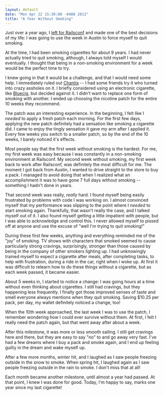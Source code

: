 ```yaml
---
layout: default
date: "Mon Apr 22 15:30:00 -0400 2013"
title: "A Year Without Smoking"
---
```


Just over a year ago, I [left for Railsconf](/blog/2012/railsconf-ho.html) and
made one of the best decisions of my life: I was going to use the week in
Austin to force myself to quit smoking.

At the time, I had been smoking cigarettes for about 9 years. I had never
actually tried to quit smoking, although, I always told myself I would
eventually. I thought that being in a non-smoking environment for a week would
be the perfect time to try.

I knew going in that it would be a challenge, and that I would need some help.
I immediately ruled out [Chantix](http://www.chantix.com/) -- I had some
friends try it who turned into crazy assholes on it. I briefly considered
using an electronic cigarette, like [Bluecig](http://www.blucigs.com), but
decided against it. I didn't want to replace one form of smoking with another.
I ended up choosing the nicotine patch for the entire 10 weeks they recommend.

The patch was an interesting experience. In the beginning, I felt like I
_needed_ to apply a fresh patch each morning. For the first few days, applying
the new patch definitely had a sensation like smoking a cigarette did. I came
to enjoy the tingly sensation it gave my arm after I applied it. Every few
weeks you switch to a smaller patch, so by the end of the 10 weeks, I barely
noticed it's effects.

Most people say that the first week without smoking is the hardest. For me, my
first week was easy because I was constantly in a non-smoking environment at
Railsconf. My second week without smoking, my first week back to work after
Railsconf, was definitely the most difficult for me. The moment I got back
from Austin, I wanted to drive straight to the store to buy a pack. I managed
to avoid doing that when I realized what an accomplishment it was to have gone
7 full days without smoking -- something I hadn't done in years.

That second week was really, _really_ hard. I found myself being easily
frustrated by problems with code I was working on. I almost convinced myself
that my performance was slipping to the point where I _needed_ to start
smoking again. Thankfully, that wasn't really the case, and I talked myself
out of it. I also found myself getting a little impatient with people, but I
was able to acknowledge and control this. I never allowed myself to pissed off
at anyone and use the excuse of "well I'm trying to quit smoking!"

During these first few weeks, anything and everything reminded me of the "joy"
of smoking. TV shows with characters that smoked seemed to cause particularly
strong cravings, surprisingly, stronger than those caused by being in the
company of other smokers lighting up. I had unknowingly trained myself to
expect a cigarette after meals, after completing tasks, to help with
frustration, during a ride in the car, right when I woke up. At first it was
difficult to relearn how to do these things without a cigarette, but as each
week passed, it became easier.

About 5 weeks in, I started to notice a change: I was going hours at a time
without even thinking about cigarettes. I still had cravings, but they
happening less frequently. I finally got those improved senses of taste and
smell everyone always mentions when they quit smoking. Saving $10.25 per pack,
per day, my wallet definitely noticed a change, too!

When the 10th week approached, the last week I was to use the patch, I
remember wondering how I could ever survive without them. At first, I felt I
really need the patch again, but that went away after about a week.

After this milestone, it was more or less smooth sailing. I still get cravings
here and there, but they are easy to say "no" to and go away very fast. I've
had a few dreams where I buy a pack and smoke again, and I end up feeling
guilty in the dream and wake myself up.

After a few more months, winter hit, and I laughed as I saw people freezing
outside in the snow to smoke. When spring hit, I laughed again as I saw people
freezing outside in the rain to smoke. I don't miss that at all!

Each month became another milestone, until almost a year had passed. At that
point, I knew I was done for good. Today, I'm happy to say, marks one year
since my last cigarette!

